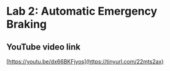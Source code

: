 # Lab 2: Automatic Emergency Braking

## YouTube video link
[https://youtu.be/dx66BKFjyos](https://tinyurl.com/22mts2ax)
